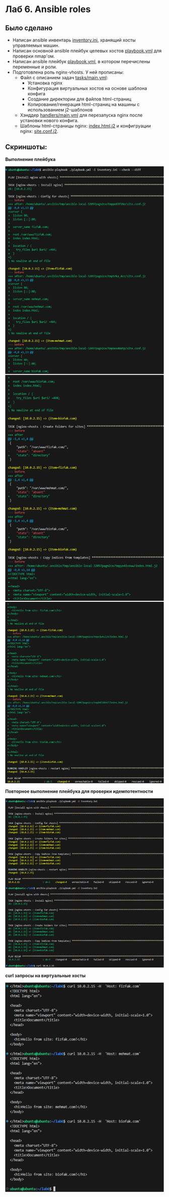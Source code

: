 # Лаб 6. Ansible roles

## Было сделано

- Написан ansible инвентарь [inventory.ini](inventory.ini), хранящий хосты управляемых машин.
- Написан основной ansible плейбук целевых хостов [playbook.yml](playbook.yml) для проверки nmap'ом. 
- Написан ansible плейбук [playbook.yml](playbook.yml), в котором перечислены переменные и роли.
- Подготовлена роль nginx-vhosts. У ней прописаны:
  - Файл с описанием задач [tasks/main.yml](roles/nginx-vhosts/tasks/main.yml):
    - Установка nginx
    - Конфигурация виртуальных хостов на основе шаблона конфига
    - Создание директории для файлов html-страниц
    - Копирование/генерация html-страниц на машины с использованием j2-шаблонов
  - Хэнддер [handlers/main.yml](roles/nginx-vhosts/handlers/main.yml) для перезапуска nginx после установки нового конфига.
  - Шаблоны html-страницы nginx: [index.html.j2](roles/nginx-vhosts/templates/index.html.j2) и конфигруации nginx: [site.conf.j2](roles/nginx-vhosts/templates/site.conf.j2).

## Скриншоты:

**Выполнение плейбука**

![alt text](screenshots/image0.png)
![alt text](screenshots/image1.png)
![alt text](screenshots/image2.png)

**Повторное выполнение плейбука для проверки идемпотентности**

![alt text](screenshots/image3.png)

**curl запросы на виртуальные хосты**

![alt text](screenshots/image4.png)
